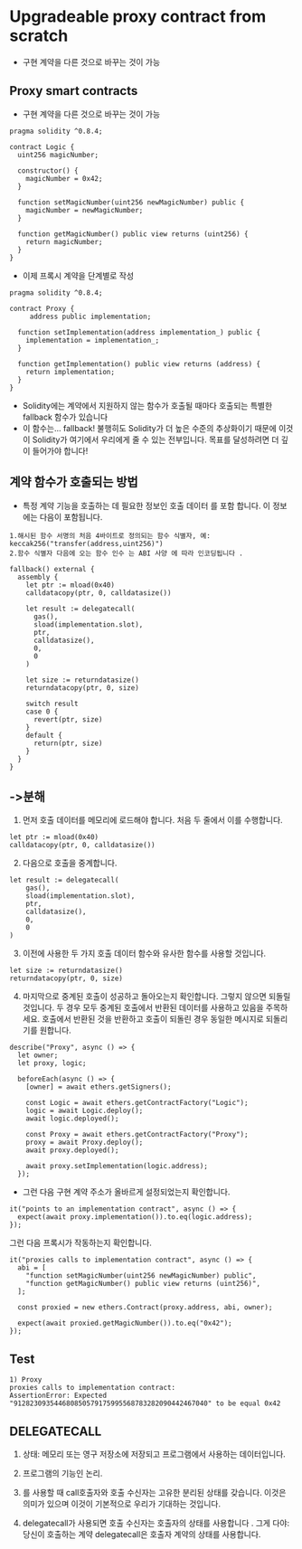 # Upgradeable proxy contract from scratch
- 구현 계약을 다른 것으로 바꾸는 것이 가능

## Proxy smart contracts
- 구현 계약을 다른 것으로 바꾸는 것이 가능
```solidity
pragma solidity ^0.8.4;

contract Logic {
  uint256 magicNumber;

  constructor() {
    magicNumber = 0x42;
  }

  function setMagicNumber(uint256 newMagicNumber) public {
    magicNumber = newMagicNumber;
  }

  function getMagicNumber() public view returns (uint256) {
    return magicNumber;
  }
}
```
- 이제 프록시 계약을 단계별로 작성
```solidity
pragma solidity ^0.8.4;

contract Proxy {
     address public implementation;

  function setImplementation(address implementation_) public {
    implementation = implementation_;
  }

  function getImplementation() public view returns (address) {
    return implementation;
  }
}
```

- Solidity에는 계약에서 지원하지 않는 함수가 호출될 때마다 호출되는 특별한 fallback 함수가 있습니다
- 이 함수는... fallback! 불행히도 Solidity가 더 높은 수준의 추상화이기 때문에 이것이 Solidity가 여기에서 우리에게 줄 수 있는 전부입니다. 목표를 달성하려면 더 깊이 들어가야 합니다!

## 계약 함수가 호출되는 방법
- 특정 계약 기능을 호출하는 데 필요한 정보인 호출 데이터 를 포함 합니다. 이 정보에는 다음이 포함됩니다.
```
1.해시된 함수 서명의 처음 4바이트로 정의되는 함수 식별자, 예:
keccak256("transfer(address,uint256)")
2.함수 식별자 다음에 오는 함수 인수 는 ABI 사양 에 따라 인코딩됩니다 .

```
```solidity
fallback() external {
  assembly {
    let ptr := mload(0x40)
    calldatacopy(ptr, 0, calldatasize())

    let result := delegatecall(
      gas(),
      sload(implementation.slot),
      ptr,
      calldatasize(),
      0,
      0
    )

    let size := returndatasize()
    returndatacopy(ptr, 0, size)

    switch result
    case 0 {
      revert(ptr, size)
    }
    default {
      return(ptr, size)
    }
  }
}
```

## ->분해
1. 먼저 호출 데이터를 메모리에 로드해야 합니다. 처음 두 줄에서 이를 수행합니다.
```solidity
let ptr := mload(0x40)
calldatacopy(ptr, 0, calldatasize())
```
2. 다음으로 호출을 중계합니다.
```solidity
let result := delegatecall(
    gas(),
    sload(implementation.slot),
    ptr,
    calldatasize(),
    0,
    0
)
```
3. 이전에 사용한 두 가지 호출 데이터 함수와 유사한 함수를 사용할 것입니다.
```solidity
let size := returndatasize()
returndatacopy(ptr, 0, size)
```
4. 마지막으로 중계된 호출이 성공하고 돌아오는지 확인합니다. 그렇지 않으면 되돌릴 것입니다. 두 경우 모두 중계된 호출에서 반환된 데이터를 사용하고 있음을 주목하세요. 호출에서 반환된 것을 반환하고 호출이 되돌린 경우 동일한 메시지로 되돌리기를 원합니다.

```solidity
describe("Proxy", async () => {
  let owner;
  let proxy, logic;

  beforeEach(async () => {
    [owner] = await ethers.getSigners();

    const Logic = await ethers.getContractFactory("Logic");
    logic = await Logic.deploy();
    await logic.deployed();

    const Proxy = await ethers.getContractFactory("Proxy");
    proxy = await Proxy.deploy();
    await proxy.deployed();

    await proxy.setImplementation(logic.address);
  });
```
- 그런 다음 구현 계약 주소가 올바르게 설정되었는지 확인합니다.
```solidity
it("points to an implementation contract", async () => {
  expect(await proxy.implementation()).to.eq(logic.address);
});
```
그런 다음 프록시가 작동하는지 확인합니다.
```solidity
it("proxies calls to implementation contract", async () => {
  abi = [
    "function setMagicNumber(uint256 newMagicNumber) public",
    "function getMagicNumber() public view returns (uint256)",
  ];

  const proxied = new ethers.Contract(proxy.address, abi, owner);

  expect(await proxied.getMagicNumber()).to.eq("0x42");
});
```

## Test
```
1) Proxy
proxies calls to implementation contract:
AssertionError: Expected "912823093544680850579175995568783282090442467040" to be equal 0x42

```
##  DELEGATECALL
1. 상태: 메모리 또는 영구 저장소에 저장되고 프로그램에서 사용하는 데이터입니다.
2. 프로그램의 기능인 논리.

1. 를 사용할 때 call호출자와 호출 수신자는 고유한 분리된 상태를 갖습니다. 이것은 의미가 있으며 이것이 기본적으로 우리가 기대하는 것입니다.
2. delegatecall가 사용되면 호출 수신자는 호출자의 상태를 사용합니다 . 그게 다야: 당신이 호출하는 계약 delegatecall은 호출자 계약의 상태를 사용합니다.
